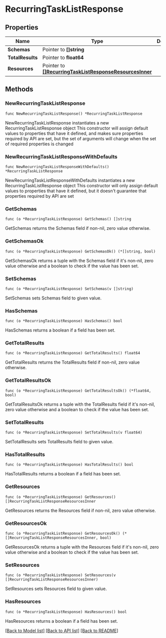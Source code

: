 # RecurringTaskListResponse

## Properties

Name | Type | Description | Notes
------------ | ------------- | ------------- | -------------
**Schemas** | Pointer to **[]string** |  | [optional] 
**TotalResults** | Pointer to **float64** |  | [optional] 
**Resources** | Pointer to [**[]RecurringTaskListResponseResourcesInner**](RecurringTaskListResponseResourcesInner.md) |  | [optional] 

## Methods

### NewRecurringTaskListResponse

`func NewRecurringTaskListResponse() *RecurringTaskListResponse`

NewRecurringTaskListResponse instantiates a new RecurringTaskListResponse object
This constructor will assign default values to properties that have it defined,
and makes sure properties required by API are set, but the set of arguments
will change when the set of required properties is changed

### NewRecurringTaskListResponseWithDefaults

`func NewRecurringTaskListResponseWithDefaults() *RecurringTaskListResponse`

NewRecurringTaskListResponseWithDefaults instantiates a new RecurringTaskListResponse object
This constructor will only assign default values to properties that have it defined,
but it doesn't guarantee that properties required by API are set

### GetSchemas

`func (o *RecurringTaskListResponse) GetSchemas() []string`

GetSchemas returns the Schemas field if non-nil, zero value otherwise.

### GetSchemasOk

`func (o *RecurringTaskListResponse) GetSchemasOk() (*[]string, bool)`

GetSchemasOk returns a tuple with the Schemas field if it's non-nil, zero value otherwise
and a boolean to check if the value has been set.

### SetSchemas

`func (o *RecurringTaskListResponse) SetSchemas(v []string)`

SetSchemas sets Schemas field to given value.

### HasSchemas

`func (o *RecurringTaskListResponse) HasSchemas() bool`

HasSchemas returns a boolean if a field has been set.

### GetTotalResults

`func (o *RecurringTaskListResponse) GetTotalResults() float64`

GetTotalResults returns the TotalResults field if non-nil, zero value otherwise.

### GetTotalResultsOk

`func (o *RecurringTaskListResponse) GetTotalResultsOk() (*float64, bool)`

GetTotalResultsOk returns a tuple with the TotalResults field if it's non-nil, zero value otherwise
and a boolean to check if the value has been set.

### SetTotalResults

`func (o *RecurringTaskListResponse) SetTotalResults(v float64)`

SetTotalResults sets TotalResults field to given value.

### HasTotalResults

`func (o *RecurringTaskListResponse) HasTotalResults() bool`

HasTotalResults returns a boolean if a field has been set.

### GetResources

`func (o *RecurringTaskListResponse) GetResources() []RecurringTaskListResponseResourcesInner`

GetResources returns the Resources field if non-nil, zero value otherwise.

### GetResourcesOk

`func (o *RecurringTaskListResponse) GetResourcesOk() (*[]RecurringTaskListResponseResourcesInner, bool)`

GetResourcesOk returns a tuple with the Resources field if it's non-nil, zero value otherwise
and a boolean to check if the value has been set.

### SetResources

`func (o *RecurringTaskListResponse) SetResources(v []RecurringTaskListResponseResourcesInner)`

SetResources sets Resources field to given value.

### HasResources

`func (o *RecurringTaskListResponse) HasResources() bool`

HasResources returns a boolean if a field has been set.


[[Back to Model list]](../README.md#documentation-for-models) [[Back to API list]](../README.md#documentation-for-api-endpoints) [[Back to README]](../README.md)



